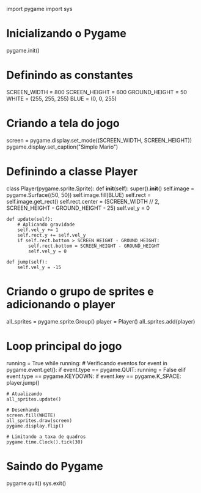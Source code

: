 import pygame
import sys

# Inicializando o Pygame
pygame.init()

# Definindo as constantes
SCREEN_WIDTH = 800
SCREEN_HEIGHT = 600
GROUND_HEIGHT = 50
WHITE = (255, 255, 255)
BLUE = (0, 0, 255)

# Criando a tela do jogo
screen = pygame.display.set_mode((SCREEN_WIDTH, SCREEN_HEIGHT))
pygame.display.set_caption("Simple Mario")

# Definindo a classe Player
class Player(pygame.sprite.Sprite):
    def __init__(self):
        super().__init__()
        self.image = pygame.Surface((50, 50))
        self.image.fill(BLUE)
        self.rect = self.image.get_rect()
        self.rect.center = (SCREEN_WIDTH // 2, SCREEN_HEIGHT - GROUND_HEIGHT - 25)
        self.vel_y = 0

    def update(self):
        # Aplicando gravidade
        self.vel_y += 1
        self.rect.y += self.vel_y
        if self.rect.bottom > SCREEN_HEIGHT - GROUND_HEIGHT:
            self.rect.bottom = SCREEN_HEIGHT - GROUND_HEIGHT
            self.vel_y = 0

    def jump(self):
        self.vel_y = -15

# Criando o grupo de sprites e adicionando o player
all_sprites = pygame.sprite.Group()
player = Player()
all_sprites.add(player)

# Loop principal do jogo
running = True
while running:
    # Verificando eventos
    for event in pygame.event.get():
        if event.type == pygame.QUIT:
            running = False
        elif event.type == pygame.KEYDOWN:
            if event.key == pygame.K_SPACE:
                player.jump()

    # Atualizando
    all_sprites.update()

    # Desenhando
    screen.fill(WHITE)
    all_sprites.draw(screen)
    pygame.display.flip()

    # Limitando a taxa de quadros
    pygame.time.Clock().tick(30)

# Saindo do Pygame
pygame.quit()
sys.exit()
